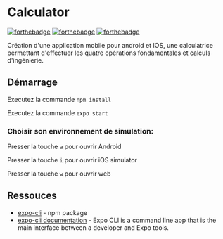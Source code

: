 # Calculator

[![forthebadge](https://forthebadge.com/images/badges/built-with-love.svg)](https://forthebadge.com) [![forthebadge](https://forthebadge.com/images/badges/made-with-javascript.svg)](https://forthebadge.com) [![forthebadge](https://forthebadge.com/images/badges/uses-css.svg)](https://forthebadge.com) 

Création d'une application mobile pour android et IOS, une calculatrice permettant d'effectuer les quatre opérations fondamentales et calculs d'ingénierie.

## Démarrage

Executez la commande ``npm install``

Executez la commande ``expo start``

### Choisir son environnement de simulation:

Presser la touche ``a`` pour ouvrir Android

Presser la touche ``i`` pour ouvrir iOS simulator

Presser la touche ``w`` pour ouvrir web


## Ressouces

* [expo-cli](https://www.npmjs.com/package/expo-cli) - npm package
* [expo-cli documentation](https://docs.expo.dev/workflow/expo-cli/) - Expo CLI is a command line app that is the main interface between a developer and Expo tools.